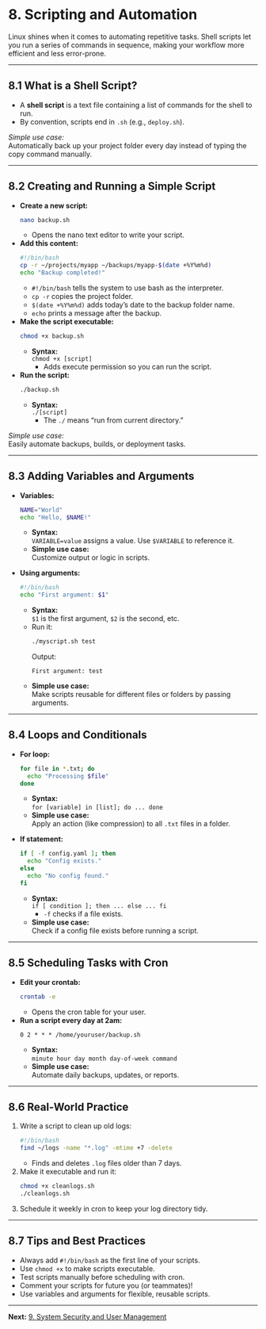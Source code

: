 # 8. Scripting and Automation

Linux shines when it comes to automating repetitive tasks. Shell scripts let you run a series of commands in sequence, making your workflow more efficient and less error-prone.

---

## 8.1 What is a Shell Script?

- A **shell script** is a text file containing a list of commands for the shell to run.
- By convention, scripts end in `.sh` (e.g., `deploy.sh`).

*Simple use case:*  
Automatically back up your project folder every day instead of typing the copy command manually.

---

## 8.2 Creating and Running a Simple Script

- **Create a new script:**
  ```bash
  nano backup.sh
  ```
  - Opens the nano text editor to write your script.
- **Add this content:**
  ```bash
  #!/bin/bash
  cp -r ~/projects/myapp ~/backups/myapp-$(date +%Y%m%d)
  echo "Backup completed!"
  ```
  - `#!/bin/bash` tells the system to use bash as the interpreter.
  - `cp -r` copies the project folder.
  - `$(date +%Y%m%d)` adds today’s date to the backup folder name.
  - `echo` prints a message after the backup.
- **Make the script executable:**
  ```bash
  chmod +x backup.sh
  ```
  - **Syntax:**  
    `chmod +x [script]`
    - Adds execute permission so you can run the script.
- **Run the script:**
  ```bash
  ./backup.sh
  ```
  - **Syntax:**  
    `./[script]`
    - The `./` means “run from current directory.”

*Simple use case:*  
Easily automate backups, builds, or deployment tasks.

---

## 8.3 Adding Variables and Arguments

- **Variables:**
  ```bash
  NAME="World"
  echo "Hello, $NAME!"
  ```
  - **Syntax:**  
    `VARIABLE=value` assigns a value. Use `$VARIABLE` to reference it.
  - **Simple use case:**  
    Customize output or logic in scripts.

- **Using arguments:**
  ```bash
  #!/bin/bash
  echo "First argument: $1"
  ```
  - **Syntax:**  
    `$1` is the first argument, `$2` is the second, etc.
  - Run it:
    ```bash
    ./myscript.sh test
    ```
    Output:
    ```
    First argument: test
    ```
  - **Simple use case:**  
    Make scripts reusable for different files or folders by passing arguments.

---

## 8.4 Loops and Conditionals

- **For loop:**
  ```bash
  for file in *.txt; do
    echo "Processing $file"
  done
  ```
  - **Syntax:**  
    `for [variable] in [list]; do ... done`
  - **Simple use case:**  
    Apply an action (like compression) to all `.txt` files in a folder.

- **If statement:**
  ```bash
  if [ -f config.yaml ]; then
    echo "Config exists."
  else
    echo "No config found."
  fi
  ```
  - **Syntax:**  
    `if [ condition ]; then ... else ... fi`
    - `-f` checks if a file exists.
  - **Simple use case:**  
    Check if a config file exists before running a script.

---

## 8.5 Scheduling Tasks with Cron

- **Edit your crontab:**
  ```bash
  crontab -e
  ```
  - Opens the cron table for your user.
- **Run a script every day at 2am:**
  ```
  0 2 * * * /home/youruser/backup.sh
  ```
  - **Syntax:**  
    `minute hour day month day-of-week command`
  - **Simple use case:**  
    Automate daily backups, updates, or reports.

---

## 8.6 Real-World Practice

1. Write a script to clean up old logs:
   ```bash
   #!/bin/bash
   find ~/logs -name "*.log" -mtime +7 -delete
   ```
   - Finds and deletes `.log` files older than 7 days.
2. Make it executable and run it:
   ```bash
   chmod +x cleanlogs.sh
   ./cleanlogs.sh
   ```
3. Schedule it weekly in cron to keep your log directory tidy.

---

## 8.7 Tips and Best Practices

- Always add `#!/bin/bash` as the first line of your scripts.
- Use `chmod +x` to make scripts executable.
- Test scripts manually before scheduling with cron.
- Comment your scripts for future you (or teammates)!
- Use variables and arguments for flexible, reusable scripts.

---

**Next:** [9. System Security and User Management](./09-system-security-and-user-management_Version2.md)
